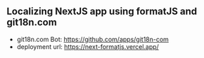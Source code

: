 ## Localizing NextJS app using formatJS and git18n.com

- git18n.com Bot: https://github.com/apps/git18n-com
- deployment url: https://next-formatjs.vercel.app/
